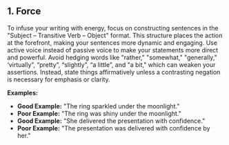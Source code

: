 ## 1. Force
To infuse your writing with energy, focus on constructing sentences in the "Subject – Transitive Verb – Object" format. This structure places the action at the forefront, making your sentences more dynamic and engaging. Use active voice instead of passive voice to make your statements more direct and powerful. Avoid hedging words like "rather," "somewhat," "generally," ‘virtually”, “pretty”, “slightly”, “a little”, and "a bit," which can weaken your assertions. Instead, state things affirmatively unless a contrasting negation is necessary for emphasis or clarity.

**Examples:**
- **Good Example:** "The ring sparkled under the moonlight."
- **Poor Example:** "The ring was shiny under the moonlight."
- **Good Example:** "She delivered the presentation with confidence."
- **Poor Example:** "The presentation was delivered with confidence by her."
